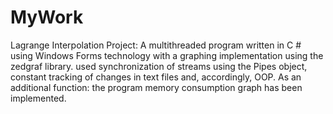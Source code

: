 # MyWork
Lagrange Interpolation Project: A multithreaded program written in C # using Windows Forms technology with a graphing implementation using the zedgraf library. used synchronization of streams using the Pipes object, constant tracking of changes in text files and, accordingly, OOP. As an additional function: the program memory consumption graph has been implemented.
